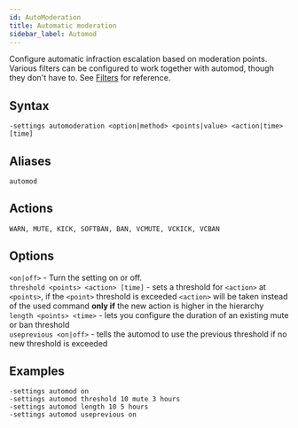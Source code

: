 ```yaml
---
id: AutoModeration
title: Automatic moderation 
sidebar_label: Automod
---
```


Configure automatic infraction escalation based on moderation points. Various filters can be configured to work together with automod, though they don't have to. See [Filters](../../tutorials/Filters) for reference. 

## Syntax  
`-settings automoderation <option|method> <points|value> <action|time> [time]`

## Aliases  
`automod`

## Actions  
`WARN, MUTE, KICK, SOFTBAN, BAN, VCMUTE, VCKICK, VCBAN`

## Options  
`<on|off>` - Turn the setting on or off.  
`threshold <points> <action> [time]` - sets a threshold for `<action>` at `<points>`, if the `<point>` threshold is exceeded `<action>` will be taken instead of the used command **only if** the new action is higher in the hierarchy   
`length <points> <time>` - lets you configure the duration of an existing mute or ban threshold  
`useprevious <on|off>` - tells the automod to use the previous threshold if no new threshold is exceeded  

## Examples  
`-settings automod on`  
`-settings automod threshold 10 mute 3 hours`  
`-settings automod length 10 5 hours`  
`-settings automod useprevious on`